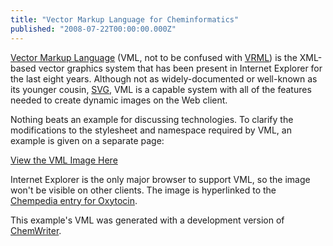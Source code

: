 ```yaml
---
title: "Vector Markup Language for Cheminformatics"
published: "2008-07-22T00:00:00.000Z"
---
```


[Vector Markup Language](/articles/2008/06/06/the-other-vector-graphics-markup-language) (VML, not to be confused with [VRML](http://en.wikipedia.org/wiki/VRML)) is the XML-based vector graphics system that has been present in Internet Explorer for the last eight years. Although not as widely-documented or well-known as its younger cousin, [SVG](http://en.wikipedia.org/wiki/Scalable_Vector_Graphics), VML is a capable system with all of the features needed to create dynamic images on the Web client.

Nothing beats an example for discussing technologies. To clarify the modifications to the stylesheet and namespace required by VML, an example is given on a separate page:

[View the VML Image Here](/images/posts/20080722/oxytocin.html)

Internet Explorer is the only major browser to support VML, so the image won't be visible on other clients. The image is hyperlinked to the [Chempedia entry for Oxytocin](http://chempedia.com/monographs/oxytocin).

This example's VML was generated with a development version of [ChemWriter](http://metamolecular.com/chemwriter).
